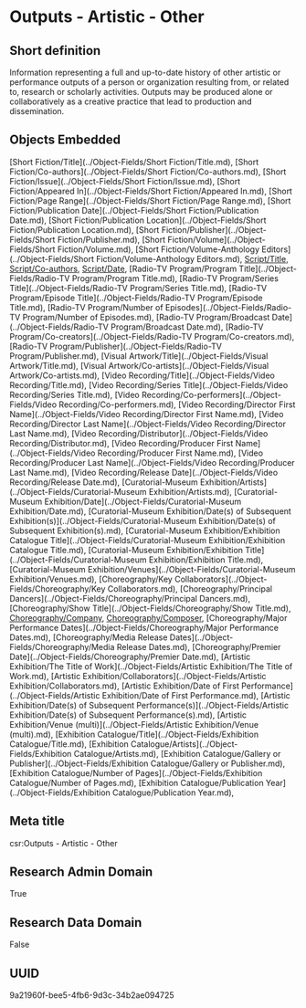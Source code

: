 # Outputs - Artistic - Other
## Short definition
Information representing a full and up-to-date history of other artistic or performance outputs of a person or organization resulting from, or related to, research or scholarly activities. Outputs may be produced alone or collaboratively as a creative practice that lead to production and dissemination.
## Objects Embedded
[Short Fiction/Title](../Object-Fields/Short Fiction/Title.md), [Short Fiction/Co-authors](../Object-Fields/Short Fiction/Co-authors.md), [Short Fiction/Issue](../Object-Fields/Short Fiction/Issue.md), [Short Fiction/Appeared In](../Object-Fields/Short Fiction/Appeared In.md), [Short Fiction/Page Range](../Object-Fields/Short Fiction/Page Range.md), [Short Fiction/Publication Date](../Object-Fields/Short Fiction/Publication Date.md), [Short Fiction/Publication Location](../Object-Fields/Short Fiction/Publication Location.md), [Short Fiction/Publisher](../Object-Fields/Short Fiction/Publisher.md), [Short Fiction/Volume](../Object-Fields/Short Fiction/Volume.md), [Short Fiction/Volume-Anthology Editors](../Object-Fields/Short Fiction/Volume-Anthology Editors.md), [Script/Title](../Object-Fields/Script/Title.md), [Script/Co-authors](../Object-Fields/Script/Co-authors.md), [Script/Date](../Object-Fields/Script/Date.md), [Radio-TV Program/Program Title](../Object-Fields/Radio-TV Program/Program Title.md), [Radio-TV Program/Series Title](../Object-Fields/Radio-TV Program/Series Title.md), [Radio-TV Program/Episode Title](../Object-Fields/Radio-TV Program/Episode Title.md), [Radio-TV Program/Number of Episodes](../Object-Fields/Radio-TV Program/Number of Episodes.md), [Radio-TV Program/Broadcast Date](../Object-Fields/Radio-TV Program/Broadcast Date.md), [Radio-TV Program/Co-creators](../Object-Fields/Radio-TV Program/Co-creators.md), [Radio-TV Program/Publisher](../Object-Fields/Radio-TV Program/Publisher.md), [Visual Artwork/Title](../Object-Fields/Visual Artwork/Title.md), [Visual Artwork/Co-artists](../Object-Fields/Visual Artwork/Co-artists.md), [Video Recording/Title](../Object-Fields/Video Recording/Title.md), [Video Recording/Series Title](../Object-Fields/Video Recording/Series Title.md), [Video Recording/Co-performers](../Object-Fields/Video Recording/Co-performers.md), [Video Recording/Director First Name](../Object-Fields/Video Recording/Director First Name.md), [Video Recording/Director Last Name](../Object-Fields/Video Recording/Director Last Name.md), [Video Recording/Distributor](../Object-Fields/Video Recording/Distributor.md), [Video Recording/Producer First Name](../Object-Fields/Video Recording/Producer First Name.md), [Video Recording/Producer Last Name](../Object-Fields/Video Recording/Producer Last Name.md), [Video Recording/Release Date](../Object-Fields/Video Recording/Release Date.md), [Curatorial-Museum Exhibition/Artists](../Object-Fields/Curatorial-Museum Exhibition/Artists.md), [Curatorial-Museum Exhibition/Date](../Object-Fields/Curatorial-Museum Exhibition/Date.md), [Curatorial-Museum Exhibition/Date(s) of Subsequent Exhibition(s)](../Object-Fields/Curatorial-Museum Exhibition/Date(s) of Subsequent Exhibition(s).md), [Curatorial-Museum Exhibition/Exhibition Catalogue Title](../Object-Fields/Curatorial-Museum Exhibition/Exhibition Catalogue Title.md), [Curatorial-Museum Exhibition/Exhibition Title](../Object-Fields/Curatorial-Museum Exhibition/Exhibition Title.md), [Curatorial-Museum Exhibition/Venues](../Object-Fields/Curatorial-Museum Exhibition/Venues.md), [Choreography/Key Collaborators](../Object-Fields/Choreography/Key Collaborators.md), [Choreography/Principal Dancers](../Object-Fields/Choreography/Principal Dancers.md), [Choreography/Show Title](../Object-Fields/Choreography/Show Title.md), [Choreography/Company](../Object-Fields/Choreography/Company.md), [Choreography/Composer](../Object-Fields/Choreography/Composer.md), [Choreography/Major Performance Dates](../Object-Fields/Choreography/Major Performance Dates.md), [Choreography/Media Release Dates](../Object-Fields/Choreography/Media Release Dates.md), [Choreography/Premier Date](../Object-Fields/Choreography/Premier Date.md), [Artistic Exhibition/The Title of Work](../Object-Fields/Artistic Exhibition/The Title of Work.md), [Artistic Exhibition/Collaborators](../Object-Fields/Artistic Exhibition/Collaborators.md), [Artistic Exhibition/Date of First Performance](../Object-Fields/Artistic Exhibition/Date of First Performance.md), [Artistic Exhibition/Date(s) of Subsequent Performance(s)](../Object-Fields/Artistic Exhibition/Date(s) of Subsequent Performance(s).md), [Artistic Exhibition/Venue (multi)](../Object-Fields/Artistic Exhibition/Venue (multi).md), [Exhibition Catalogue/Title](../Object-Fields/Exhibition Catalogue/Title.md), [Exhibition Catalogue/Artists](../Object-Fields/Exhibition Catalogue/Artists.md), [Exhibition Catalogue/Gallery or Publisher](../Object-Fields/Exhibition Catalogue/Gallery or Publisher.md), [Exhibition Catalogue/Number of Pages](../Object-Fields/Exhibition Catalogue/Number of Pages.md), [Exhibition Catalogue/Publication Year](../Object-Fields/Exhibition Catalogue/Publication Year.md), 
## Meta title
csr:Outputs - Artistic - Other
## Research Admin Domain
True
## Research Data Domain
False
## UUID
9a21960f-bee5-4fb6-9d3c-34b2ae094725
